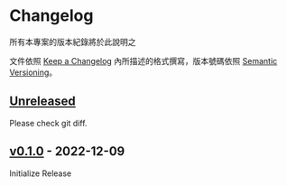 # Changelog

所有本專案的版本紀錄將於此說明之

文件依照 [Keep a Changelog](https://keepachangelog.com/en/1.0.0/) 內所描述的格式撰寫，版本號碼依照 [Semantic Versioning](https://semver.org/spec/v2.0.0.html)。

## [Unreleased]

Please check git diff.

## [v0.1.0] - 2022-12-09

Initialize Release

[unreleased]: https://github.com/evan361425/version-bumper/compare/v0.1.0...HEAD
[v0.1.0]: https://github.com/evan361425/version-bumper/commits/v0.1.0
